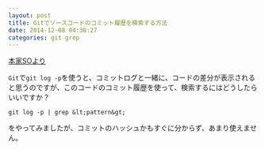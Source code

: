 ```yaml
---
layout: post
title: Gitでソースコードのコミット履歴を検索する方法
date: 2014-12-08 04:38:27
categories: git grep
---
```

<p><a href="https://stackoverflow.com/questions/2928584/how-to-grep-search-committed-code-in-the-git-history">本家SOより</a></p>

<p><code>Git</code>で<code>git log -p</code>を使うと、コミットログと一緒に、コードの差分が表示されると思うのですが、このコードのコミット履歴を使って、検索するにはどうしたらいいですか？</p>

```
git log -p | grep &lt;pattern&gt;
```

<p>をやってみましたが、コミットのハッシュかもすぐに分からず、あまり使えません。</p>
